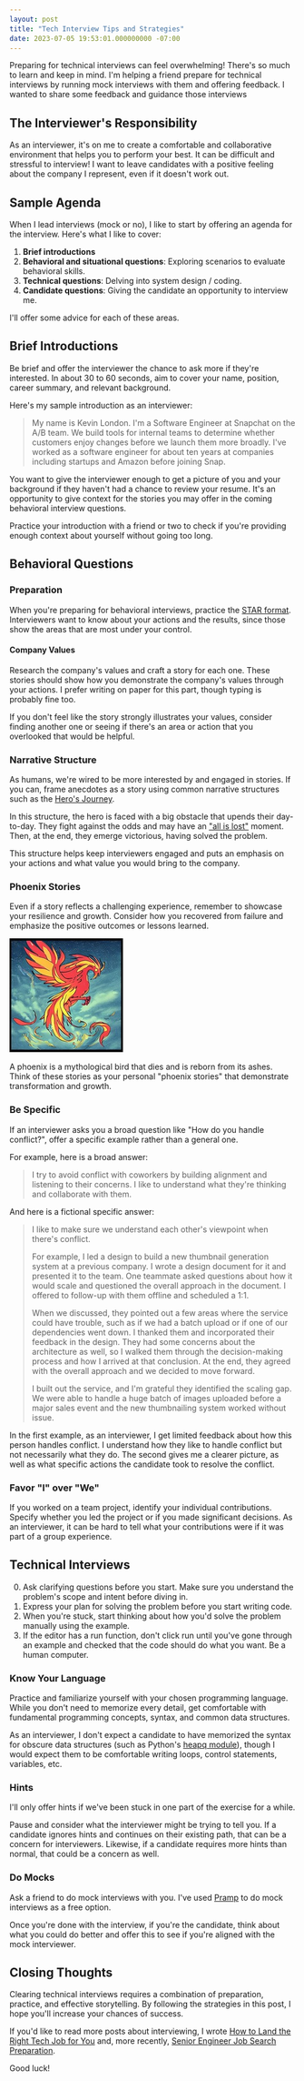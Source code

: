 ```yaml
---
layout: post
title: "Tech Interview Tips and Strategies"
date: 2023-07-05 19:53:01.000000000 -07:00
---
```


Preparing for technical interviews can feel overwhelming!
There's so much to learn and keep in mind.
I'm helping a friend prepare for technical interviews by running mock interviews
with them and offering feedback. I wanted to share some feedback
and guidance those interviews

## The Interviewer's Responsibility

As an interviewer, it's on me to create a comfortable
and collaborative environment that helps you to perform your best.
It can be difficult and stressful to interview!
I want to leave candidates with a positive feeling
about the company I represent, even if it doesn't work out.

## Sample Agenda

When I lead interviews (mock or no), I like to start by offering an agenda for
the interview. Here's what I like to cover:

1. **Brief introductions**
2. **Behavioral and situational questions**: Exploring scenarios to evaluate behavioral skills.
3. **Technical questions**: Delving into system design / coding.
4. **Candidate questions**: Giving the candidate an opportunity to interview me.

I'll offer some advice for each of these areas.

## Brief Introductions

Be brief and offer the interviewer the chance to ask more if they're interested.
In about 30 to 60 seconds, aim to cover your name, position, career summary,
and relevant background.

Here's my sample introduction as an interviewer:

> My name is Kevin London. I'm a Software Engineer at Snapchat
> on the A/B team. We build tools
> for internal teams to determine whether customers enjoy changes
> before we launch them more broadly. I've worked as a software engineer for about
> ten years at companies including startups and Amazon before joining Snap.

You want to give the interviewer enough to get a picture of you and your
background if they haven't had a chance to review your resume. It's
an opportunity to give context for the stories you may offer in the coming
behavioral interview questions.

Practice your introduction with a friend or two to check if you're providing
enough context about yourself without going too long.

## Behavioral Questions

### Preparation

When you're preparing for behavioral interviews, practice the
[STAR
format](https://www.indeed.com/career-advice/interviewing/how-to-use-the-star-interview-response-technique).
Interviewers want to know about your actions and the results, since those show
the areas that are most under your control.

#### Company Values

Research the company's values and craft a story for each one.
These stories should show how you demonstrate the company's values through your actions.
I prefer writing on paper for this part, though typing is probably fine too.

If you don't feel like the story strongly illustrates your values, consider finding another one
or seeing if there's an area or action that you overlooked that would be helpful.

### Narrative Structure

As humans, we're wired to be more interested by and engaged in stories.
If you can, frame anecdotes as a story using common narrative structures
such as the [Hero's Journey](https://en.wikipedia.org/wiki/Hero%27s_journey).

In this structure, the hero is faced with a big obstacle that upends
their day-to-day. They fight against the odds and may have an ["all is
lost"](https://storygrid.com/the-all-is-lost-moment-2/) moment. Then, at the
end, they emerge victorious, having solved the problem.

This structure helps keep interviewers engaged and puts an emphasis on your
actions and what value you would bring to the company.

### Phoenix Stories

Even if a story reflects a challenging experience, remember to showcase your
resilience and growth. Consider how you recovered from failure and emphasize the
positive outcomes or lessons learned.

![Phoenix art](/assets/phoenix_sm.jpeg)

A phoenix is a mythological bird that dies and is reborn from its ashes.
Think of these stories as your personal "phoenix stories" that demonstrate
transformation and growth.

### Be Specific

If an interviewer asks you a broad question like "How do you handle conflict?",
offer a specific example rather than a general one.

For example, here is a broad answer:

> I try to avoid conflict with coworkers by building alignment and listening to
> their concerns. I like to understand what they're thinking and collaborate with
> them.

And here is a fictional specific answer:

> I like to make sure we understand each other's viewpoint when there's conflict.
>
> For example, I led a design to build a new thumbnail generation system at a
> previous company. I wrote a design document for it and presented it to the team.
> One teammate asked questions about how it would scale and questioned the
> overall approach in the document. I offered to follow-up with them offline and
> scheduled a 1:1.
>
> When we discussed, they pointed out a few areas where the
> service could have trouble, such as if we had a batch upload or if one of our
> dependencies went down. I thanked them and incorporated their feedback in the
> design. They had some concerns about the architecture as well, so I walked them
> through the decision-making process and how I arrived at that conclusion. At the
> end, they agreed with the overall approach and we decided to move forward.
>
> I built out the service, and I'm grateful they identified the
> scaling gap. We were able to handle a huge batch of images uploaded before a major
> sales event and the new thumbnailing system worked without issue.

In the first example, as an interviewer, I get limited feedback about how
this person handles conflict. I understand how they like to handle conflict but
not necessarily what they do. The second gives me a clearer picture, as well as
what specific actions the candidate took to resolve the conflict.

### Favor "I" over "We"

If you worked on a team project, identify your individual contributions.
Specify whether you led the project or if you made significant decisions.
As an interviewer, it can be hard to tell what your contributions were if
it was part of a group experience.

## Technical Interviews

0. Ask clarifying questions before you start. Make sure you understand the
   problem's scope and intent before diving in.
1. Express your plan for solving the problem before you start writing code.
2. When you're stuck, start thinking about how you'd solve the problem manually
   using the example.
3. If the editor has a run function, don't click run until you've gone through
   an example and checked that the code should do what you want. Be a human
   computer.

### Know Your Language

Practice and familiarize yourself with your chosen programming language. While
you don't need to memorize every detail, get comfortable with
fundamental programming concepts, syntax, and common data structures.

As an interviewer, I don't expect a candidate to have memorized the syntax for
obscure data structures (such as Python's [heapq module](https://docs.python.org/3/library/heapq.html)), though I would expect
them to be comfortable writing loops, control statements, variables, etc.

### Hints

I'll only offer hints if we've been stuck in one part of the exercise for a while.

Pause and consider what the interviewer might be trying to tell you.
If a candidate ignores hints and continues on their existing
path, that can be a concern for interviewers. Likewise, if a candidate requires
more hints than normal, that could be a concern as well.

### Do Mocks

Ask a friend to do mock interviews with you.
I've used [Pramp](https://www.pramp.com/) to do mock interviews as a free option.

Once you're done with the interview,
if you're the candidate, think about what you could do better and offer
this to see if you're aligned with the mock interviewer.

## Closing Thoughts

Clearing technical interviews requires a combination of preparation, practice,
and effective storytelling. By following the strategies in this post, I hope you'll
increase your chances of success.

If you'd like to read more posts about interviewing, I wrote
[How to Land the Right Tech Job for You](https://www.kevinlondon.com/2016/01/21/job-hunt-guide) and, more
recently,
[Senior Engineer Job Search Preparation](https://www.kevinlondon.com/2023/05/02/senior-engineer-job-search-preparation).

Good luck!
